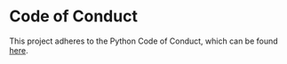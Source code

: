 # Code of Conduct

This project adheres to the Python Code of Conduct, which can be found [here](https://www.python.org/psf/conduct/).

